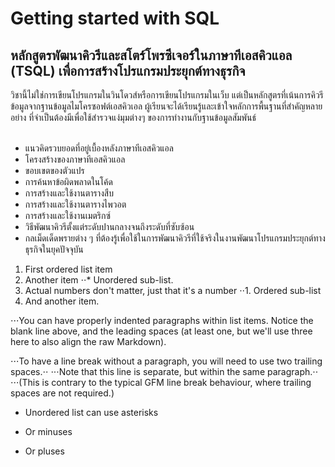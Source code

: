 # Getting started with SQL
## หลักสูตรพัฒนาคิวรีและสโตร์โพรซีเจอร์ในภาษาทีเอสคิวแอล (TSQL) เพื่อการสร้างโปรแกรมประยุกต์ทางธุรกิจ

วิชานี้ไม่ใช่การเขียนโปรแกรมในวินโดวส์หรือการเขียนโปรแกรมในเว็บ แต่เป็นหลักสูตรที่เน้นการคิวรีข้อมูลจากฐานข้อมูลไมโครซอฟต์เอสคิวเอล ผู้เรียนจะได้เรียนรู้และเข้าใจหลักการพื้นฐานที่สำคัญหลายอย่าง ที่จำเป็นต้องมีเพื่อใช้สำรวจแง่มุมต่างๆ ของการทำงานกับฐานข้อมูลสัมพันธ์
<br><br>
* แนวคิดรวบยอดที่อยู่เบื้องหลังภาษาทีเอสคิวแอล
* โครงสร้างของภาษาทีเอสคิวแอล
* ขอบเขตของตัวแปร
* การค้นหาข้อผิดพลาดในโค้ด
* การสร้างและใช้งานตารางสืบ
* การสร้างและใช้งานตารางไพวอต
* การสร้างและใช้งานเมตริกซ์
* วิธีพัฒนาคิวรีตั้งแต่ระดับปานกลางจนถึงระดับที่ซับซ้อน
* กลเม็ดเด็ดพรายต่าง ๆ ที่ต้องรู้เพื่อใช้ในการพัฒนาคิวรีที่ใช้จริงในงานพัฒนาโปรแกรมประยุกต์ทางธุรกิจในยุคปัจจุบัน





1. First ordered list item
2. Another item
⋅⋅* Unordered sub-list. 
1. Actual numbers don't matter, just that it's a number
⋅⋅1. Ordered sub-list
4. And another item.

⋅⋅⋅You can have properly indented paragraphs within list items. Notice the blank line above, and the leading spaces (at least one, but we'll use three here to also align the raw Markdown).

⋅⋅⋅To have a line break without a paragraph, you will need to use two trailing spaces.⋅⋅
⋅⋅⋅Note that this line is separate, but within the same paragraph.⋅⋅
⋅⋅⋅(This is contrary to the typical GFM line break behaviour, where trailing spaces are not required.)

* Unordered list can use asterisks
- Or minuses
+ Or pluses

